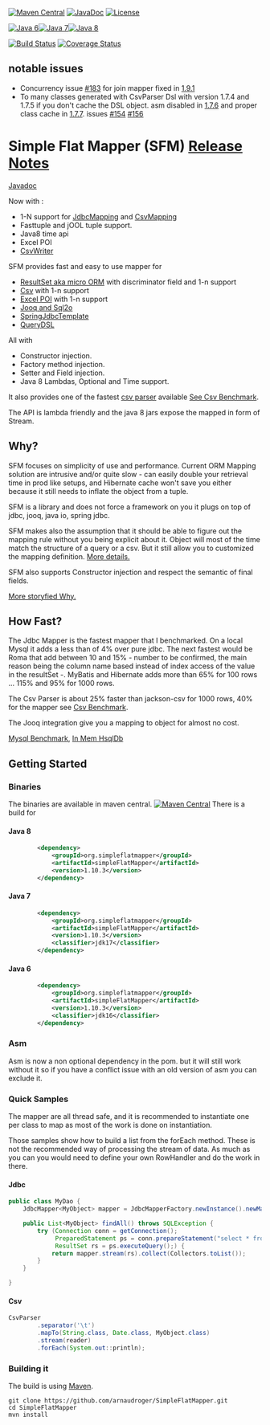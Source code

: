 [![Maven Central](https://img.shields.io/maven-central/v/org.simpleflatmapper/simpleFlatMapper.svg)](https://maven-badges.herokuapp.com/maven-central/org.simpleflatmapper/simpleFlatMapper)
[![JavaDoc](https://img.shields.io/badge/javadoc-1.10.3-blue.svg)](http://www.javadoc.io/doc/org.simpleflatmapper/simpleFlatMapper)
[![License](https://img.shields.io/github/license/arnaudroger/simpleFlatMapper.svg)](https://raw.githubusercontent.com/arnaudroger/SimpleFlatMapper/master/LICENSE)

[![Java 6](https://img.shields.io/badge/java-6-orange.svg)](#java-6)[![Java 7](https://img.shields.io/badge/java-7-green.svg)](#java-7)[![Java 8](https://img.shields.io/badge/java-8-brightgreen.svg)](#java-8)

[![Build Status](https://img.shields.io/travis/arnaudroger/SimpleFlatMapper.svg)](https://travis-ci.org/arnaudroger/SimpleFlatMapper)
[![Coverage Status](https://img.shields.io/coveralls/arnaudroger/SimpleFlatMapper.svg)](https://coveralls.io/r/arnaudroger/SimpleFlatMapper)

## notable issues
* Concurrency issue [#183](https://github.com/arnaudroger/SimpleFlatMapper/issues/183) for join mapper fixed in [1.9.1](https://github.com/arnaudroger/SimpleFlatMapper/issues?q=milestone%3A1.9.1)
* To many classes generated with CsvParser Dsl with version 1.7.4 and 1.7.5 if you don't cache the DSL object. asm disabled in  [1.7.6](https://github.com/arnaudroger/SimpleFlatMapper/issues?q=milestone%3A1.7.6) and proper class cache in [1.7.7](https://github.com/arnaudroger/SimpleFlatMapper/issues?q=milestone%3A1.7.7). issues [#154](https://github.com/arnaudroger/SimpleFlatMapper/issues/154) [#156](https://github.com/arnaudroger/SimpleFlatMapper/issues/156)

# Simple Flat Mapper (SFM) [Release Notes](https://github.com/arnaudroger/SimpleFlatMapper/wiki/SimpleFlatMapper-v1.10.3)

[Javadoc](http://arnaudroger.github.io/SimpleFlatMapper/javadoc/)

Now with :
- 1-N support for [JdbcMapping](https://github.com/arnaudroger/SimpleFlatMapper/wiki/SimpleFlatMapper-JdbcMapper-1-N-relationship) and [CsvMapping](https://github.com/arnaudroger/SimpleFlatMapper/wiki/SimpleFlatMapper-CsvMapper-1-N-relationship)
- Fasttuple and jOOL tuple support.
- Java8 time api
- Excel POI
- [CsvWriter](https://github.com/arnaudroger/SimpleFlatMapper/wiki/CsvWriter)

SFM provides fast and easy to use mapper for

- [ResultSet aka micro ORM](https://github.com/arnaudroger/SimpleFlatMapper/wiki/JdbcMapper) with discriminator field and 1-n support
- [Csv](https://github.com/arnaudroger/SimpleFlatMapper/wiki/CsvParser#with-csvmapper) with 1-n support
- [Excel POI](https://github.com/arnaudroger/SimpleFlatMapper/wiki/Excel-Mapper) with 1-n support
- [Jooq and Sql2o](https://github.com/arnaudroger/SimpleFlatMapper/wiki/SFM-Integration-in-Jooq)
- [SpringJdbcTemplate](src/main/java/org/sfm/jdbc/spring)
- [QueryDSL](src/main/java/org/sfm/querydsl)

All with 

- Constructor injection.
- Factory method injection.
- Setter and Field injection.
- Java 8 Lambdas, Optional and Time support.

It also provides one of the fastest [csv parser](https://github.com/arnaudroger/SimpleFlatMapper/wiki/CsvParser) available [See Csv Benchmark](https://github.com/arnaudroger/SimpleFlatMapper/wiki/Csv-Performance).

The API is lambda friendly and the java 8 jars expose the mapped in form of Stream.

## Why?

SFM focuses on simplicity of use and performance. Current ORM Mapping solution are intrusive and/or quite slow -
can easily double your retrieval time in prod like setups, and Hibernate cache won't save you either because it
still needs to inflate the object from a tuple.

SFM is a library and does not force a framework on you it plugs on top of jdbc, jooq, java io, spring jdbc.

SFM makes also the assumption that it should be able to figure out the mapping rule without you being explicit about it.
Object will most of the time match the structure of a query or a csv. But it still allow you to customized the mapping
definition. [More details.](https://github.com/arnaudroger/SimpleFlatMapper/wiki/Property-Mapping)

SFM also supports Constructor injection and respect the semantic of final fields.

[More storyfied Why.](https://github.com/arnaudroger/SimpleFlatMapper/wiki/Why-extended-version)

## How Fast?

The Jdbc Mapper is the fastest mapper that I benchmarked.
On a local Mysql it adds a less than of 4% over pure jdbc. 
The next fastest would be Roma that add between 10 and 15% - number to be confirmed, the main reason being the column name based instead of index access of the value in the resultSet -. 
MyBatis and Hibernate adds more than 65% for 100 rows ... 115% and 95% for 1000 rows.

The Csv Parser is about 25% faster than jackson-csv for 1000 rows, 40% for the mapper  see [Csv Benchmark](https://github.com/arnaudroger/SimpleFlatMapper/wiki/Csv-Performance).

The Jooq integration give you a mapping to object for almost no cost.

[Mysql Benchmark](https://github.com/arnaudroger/SimpleFlatMapper/wiki/Jdbc-Performance-Local-Mysql), [In Mem HsqlDb](https://github.com/arnaudroger/SimpleFlatMapper/wiki/Jdbc-Performance-In-Memory-HsqlDb)

## Getting Started

### Binaries

The binaries are available in maven central. 
[![Maven Central](https://img.shields.io/maven-central/v/org.simpleflatmapper/simpleFlatMapper.svg)](https://maven-badges.herokuapp.com/maven-central/org.simpleflatmapper/simpleFlatMapper)
There is a build for

#### Java 8

```xml
		<dependency>
			<groupId>org.simpleflatmapper</groupId>
			<artifactId>simpleFlatMapper</artifactId>
			<version>1.10.3</version>
		</dependency>
```

#### Java 7

```xml
		<dependency>
			<groupId>org.simpleflatmapper</groupId>
			<artifactId>simpleFlatMapper</artifactId>
			<version>1.10.3</version>
			<classifier>jdk17</classifier>
		</dependency>
```

#### Java 6

```xml
		<dependency>
			<groupId>org.simpleflatmapper</groupId>
			<artifactId>simpleFlatMapper</artifactId>
			<version>1.10.3</version>
			<classifier>jdk16</classifier>
		</dependency>
```
### Asm

Asm is now a non optional dependency in the pom. but it will still work without it so if you have a conflict issue with an old version of asm you can exclude it.

### Quick Samples

The mapper are all thread safe, and it is recommended to instantiate one per class to map as most of the work is done on
instantiation.

Those samples show how to build a list from the forEach method. These is not the recommended way of processing the
stream of data. As much as you can you would need to define your own RowHandler and do the work in there.

#### Jdbc

```java
public class MyDao {
	JdbcMapper<MyObject> mapper = JdbcMapperFactory.newInstance().newMapper(MyObject.class);

	public List<MyObject> findAll() throws SQLException {
		try (Connection conn = getConnection();
		     PreparedStatement ps = conn.prepareStatement("select * from my_table");
		     ResultSet rs = ps.executeQuery();) {
			return mapper.stream(rs).collect(Collectors.toList());
		}
	}

}
```

#### Csv

```java
CsvParser
        .separator('\t')
        .mapTo(String.class, Date.class, MyObject.class)
        .stream(reader)
        .forEach(System.out::println);
```

### Building it

The build is using [Maven](http://maven.apache.org/).

```
git clone https://github.com/arnaudroger/SimpleFlatMapper.git
cd SimpleFlatMapper
mvn install
```

 
